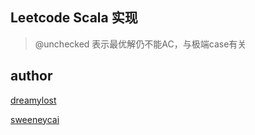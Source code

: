 Leetcode Scala 实现
---

> @unchecked 表示最优解仍不能AC，与极端case有关

## author

[dreamylost](./src/main/scala/io/github/dreamylost/dreamylost.md)

[sweeneycai](./src/main/scala/io/github/sweeneycai/sweeneycai.md)